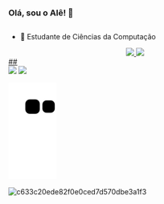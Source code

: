 ### Olá, sou o Alê! 🦄
##
- 👾 Estudante de Ciências da Computação
<div align="center">
  <a href="https://github.com/allecporfirio">
  <img height="180em" src="https://github-readme-stats.vercel.app/api?username=allecporfirio&show_icons=true&theme=tokyonight&include_all_commits=true&count_private=true"/>
  <img height="180em" src="https://github-readme-stats.vercel.app/api/top-langs/?username=allecporfirio&layout=compact&langs_count=7&theme=tokyonight"/>
</div>
  ##

  <div>
      <a href="https://www.linkedin.com/in/alessandro-porfírio-124790184/" target="_blank"><img src="https://img.shields.io/badge/-LinkedIn-%230077B5?style=for-the-badge&logo=linkedin&logoColor=white" target="_blank"></a>
    <a href = "mailto:allec.porfirio@gmail.com"><img src="https://img.shields.io/badge/-Gmail-%23333?style=for-the-badge&logo=gmail&logoColor=white" target="_blank"></a>

  ![Snake animation](https://github.com/allecporfirio/allecporfirio/blob/output/github-contribution-grid-snake.svg)

  </div>
  
  
  ![c633c20ede82f0e0ced7d570dbe3a1f3](https://user-images.githubusercontent.com/70382532/138322189-2db8df52-9dcb-40a0-88a8-c365466bd33d.gif)
